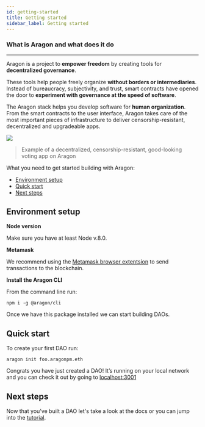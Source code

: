```yaml
---
id: getting-started
title: Getting started
sidebar_label: Getting started
---
```


### What is Aragon and what does it do
---

Aragon is a project to **empower freedom** by creating tools for **decentralized governance**.

These tools help people freely organize **without borders or intermediaries**. Instead of bureaucracy, subjectivity, and trust, smart contracts have opened the door to **experiment with governance at the speed of software**.

The Aragon stack helps you develop software for **human organization**. From the smart contracts to the user interface, Aragon takes care of the most important pieces of infrastructure to deliver censorship-resistant, decentralized and upgradeable apps.

![](/docs/assets/core.png)

> Example of a decentralized, censorship-resistant, good-looking voting app on Aragon


What you need to get started building with Aragon:

- [Environment setup](#environment-setup)
- [Quick start](#quick-start)
- [Next steps](#next)


## Environment setup

**Node version**

Make sure you have at least Node v.8.0.

**Metamask**

We recommend using the [Metamask browser extentsion](https://metamask.io/) to send transactions to the blockchain.

**Install the Aragon CLI**

From the command line run:

```
npm i -g @aragon/cli
```

Once we have this package installed we can start building DAOs.

## Quick start

To create your first DAO run:

```
aragon init foo.aragonpm.eth
```

Congrats you have just created a DAO! It’s running on your local network and you can check it out by going to [localhost:3001](http://localhost:3001)

## Next steps

Now that you’ve built a DAO let's take a look at the docs or you can jump into the [tutorial](/docs/tutorial.html).